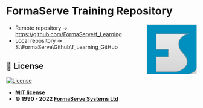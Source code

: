 # FormaServe Training Repository

<img src="/images/Logo.png" align="right">

- Remote repository -> https://github.com/FormaServe/f_Learning
- Local repository -> S:\FormaServe\Github\f_Learning_GitHub

## 📝 License

[![License](http://img.shields.io/:license-mit-blue.svg?style=flat-square)](http://badges.mit-license.org)

- **[MIT license](http://opensource.org/licenses/mit-license.php)**
- **© 1990 - 2022 [FormaServe Systems Ltd](https://www.formaserve.co.uk)**
